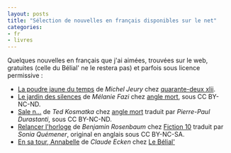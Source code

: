 ```yaml
---
layout: posts
title: "Sélection de nouvelles en français disponibles sur le net"
categories:
- fr
- livres
---
```


Quelques nouvelles en français que j'ai aimées, trouvées sur le web, gratuites (celle du Bélial' ne le restera pas) et parfois sous licence permissive :

* [La poudre jaune du temps](http://quarante-deux.org/recits/jeury/conspiration/poudre.html) de *Michel Jeury* chez [quarante-deux xlii](http://quarante-deux.org/).
* [Le jardin des silences](http://www.angle-mort.fr/fiction/le-jardin-des-silences-melanie-fazi/) de *Mélanie Fazi* chez [angle mort], sous CC BY-NC-ND.
* [Sale n...](http://www.angle-mort.fr/fiction/sale-n-ted-kosmatka/) de *Ted Kosmatka* chez [angle mort] traduit par *Pierre-Paul Durastanti*, sous CC BY-NC-ND.
* [Relancer l'horloge](http://www.benjaminrosenbaum.com/stories/relancer.l.horloge.html) de *Benjamin Rosenbaum* chez [Fiction 10](http://www.moutons-electriques.fr/livre.php?p=intro&n=93) traduit par *Sonia Quémener*, original en anglais sous CC BY-NC-SA.
* [En sa tour, Annabelle](http://www.belial.fr/claude-ecken/en-sa-tour-annabelle) de *Claude Ecken* chez [Le Bélial'](http://e.belial.fr/)

[angle mort]: http://www.angle-mort.fr/
